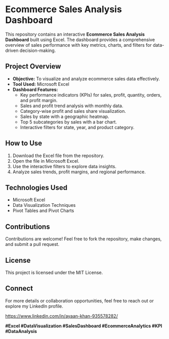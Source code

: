 # Ecommerce Sales Analysis Dashboard

This repository contains an interactive **Ecommerce Sales Analysis Dashboard** built using Excel. The dashboard provides a comprehensive overview of sales performance with key metrics, charts, and filters for data-driven decision-making.

## Project Overview
- **Objective:** To visualize and analyze ecommerce sales data effectively.
- **Tool Used:** Microsoft Excel
- **Dashboard Features:**
   - Key performance indicators (KPIs) for sales, profit, quantity, orders, and profit margin.
   - Sales and profit trend analysis with monthly data.
   - Category-wise profit and sales share visualization.
   - Sales by state with a geographic heatmap.
   - Top 5 subcategories by sales with a bar chart.
   - Interactive filters for state, year, and product category.

## How to Use
1. Download the Excel file from the repository.
2. Open the file in Microsoft Excel.
3. Use the interactive filters to explore data insights.
4. Analyze sales trends, profit margins, and regional performance.

## Technologies Used
- Microsoft Excel
- Data Visualization Techniques
- Pivot Tables and Pivot Charts

## Contributions
Contributions are welcome! Feel free to fork the repository, make changes, and submit a pull request.

## License
This project is licensed under the MIT License.

## Connect
For more details or collaboration opportunities, feel free to reach out or explore my LinkedIn profile.

https://www.linkedin.com/in/ayaan-khan-935578282/

**#Excel #DataVisualization #SalesDashboard #EcommerceAnalytics #KPI #DataAnalysis**

